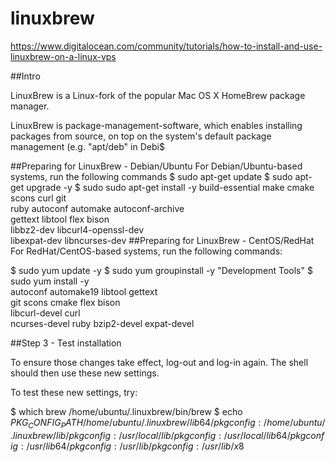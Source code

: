 # linuxbrew
https://www.digitalocean.com/community/tutorials/how-to-install-and-use-linuxbrew-on-a-linux-vps

##Intro

LinuxBrew is a Linux-fork of the popular Mac OS X HomeBrew package manager.

LinuxBrew is package-management-software, which enables installing packages from source, on top on the system's default package management (e.g. "apt/deb" in Debi$


##Preparing for LinuxBrew - Debian/Ubuntu
For Debian/Ubuntu-based systems, run the following commands
$ sudo apt-get update
$ sudo apt-get upgrade -y
$ sudo sudo apt-get install -y build-essential make cmake scons curl git \
                               ruby autoconf automake autoconf-archive \
                               gettext libtool flex bison \
                               libbz2-dev libcurl4-openssl-dev \
                               libexpat-dev libncurses-dev
##Preparing for LinuxBrew - CentOS/RedHat
For RedHat/CentOS-based systems, run the following commands:

$ sudo yum update -y
$ sudo yum groupinstall -y "Development Tools"
$ sudo yum install -y \
        autoconf automake19 libtool gettext \
        git scons cmake flex bison \
        libcurl-devel curl \
        ncurses-devel ruby bzip2-devel expat-devel

##Step 3 - Test installation

To ensure those changes take effect, log-out and log-in again. The shell should then use these new settings.

To test these new settings, try:

$ which brew
/home/ubuntu/.linuxbrew/bin/brew
$ echo $PKG_CONFIG_PATH
/home/ubuntu/.linuxbrew/lib64/pkgconfig:/home/ubuntu/.linuxbrew/lib/pkgconfig:/usr/local/lib/pkgconfig:/usr/local/lib64/pkgconfig:/usr/lib64/pkgconfig:/usr/lib/pkgconfig:/usr/lib/x8$



